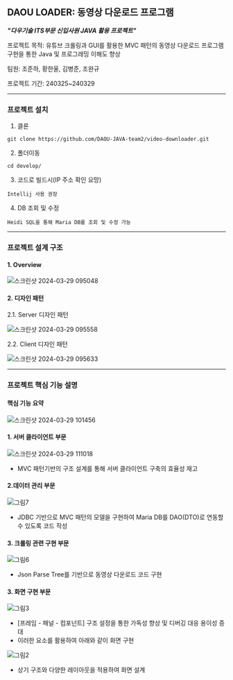 ## DAOU LOADER: 동영상 다운로드 프로그램
***"다우기술 ITS부문 신입사원 JAVA 활용 프로젝트"***

프로젝트 목적: 유튜브 크롤링과 GUI를 활용한 MVC 패턴의 동영상 다운로드 프로그램 구현을 통한 Java 및 프로그래밍 이해도 향상

팀원: 조준하, 황한울, 김병준, 조완규

프로젝트 기간: 240325~240329
* * *

### 프로젝트 설치


1. 클론
```
git clone https://github.com/DAOU-JAVA-team2/video-downloader.git
```
2. 폴더이동
```
cd develop/
```
3. 코드로 빌드시(IP 주소 확인 요망)
```
Intellij 사용 권장
```
4. DB 조회 및 수정
```
Heidi SQL을 통해 Maria DB를 조회 및 수정 가능
```
* * *
### 프로젝트 설계 구조
#### 1. Overview
![스크린샷 2024-03-29 095048](https://github.com/DAOU-JAVA-team2/video-downloader/assets/164966737/5750e807-cdac-4149-a99c-4a6354c6d437)

#### 2. 디자인 패턴

2.1. Server 디자인 패턴
	
![스크린샷 2024-03-29 095558](https://github.com/DAOU-JAVA-team2/video-downloader/assets/164966737/311502f1-0dd1-45e7-8f63-e40ca17e7263)

2.2. Client 디자인 패턴

![스크린샷 2024-03-29 095633](https://github.com/DAOU-JAVA-team2/video-downloader/assets/164966737/0e8b074a-b264-4592-b07a-b1528f4b027c)
******
### 프로젝트 핵심 기능 설명

####  핵심 기능 요약
![스크린샷 2024-03-29 101456](https://github.com/DAOU-JAVA-team2/video-downloader/assets/164966737/9c37b77b-44f0-4c19-9a33-ab19f5404d54)


#### 1. 서버 클라이언트 부문

![스크린샷 2024-03-29 111018](https://github.com/DAOU-JAVA-team2/video-downloader/assets/164966737/7a376930-2a28-4387-9468-21338b239130)
- MVC 패턴기반의 구조 설계를 통해 서버 클라이언트 구축의 효율성 재고



#### 2.데이터 관리 부문
![그림7](https://github.com/DAOU-JAVA-team2/video-downloader/assets/164966737/d9ff8fe6-41d1-4e3a-908e-9524476f211a)

- JDBC 기반으로 MVC 패턴의 모델을 구현하여 Maria DB를 DAO(DTO)로 연동할 수 있도록 코드 작성

#### 3. 크롤링 관련 구현 부문
![그림6](https://github.com/DAOU-JAVA-team2/video-downloader/assets/164966737/41fca1bb-dcec-40de-b68d-1c785550a445)   

- Json Parse Tree를 기반으로 동영상 다운로드 코드 구현

#### 3. 화면 구현 부문


![그림3](https://github.com/DAOU-JAVA-team2/video-downloader/assets/164966737/aa0e2477-da6f-4144-9931-7febfda8625d)
- [프레임 - 패널 - 컴포넌트] 구조 설정을 통한 가독성 향상 및 디버깅 대응 용이성 증대
- 이러한 요소를 활용하여 아래와 같이 화면 구현

![그림2](https://github.com/DAOU-JAVA-team2/video-downloader/assets/164966737/256fdb88-64bb-4d98-a265-ea00d5ac098c)
- 상기 구조와 다양한 레이아웃을 적용하여 화면 설계

